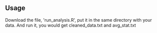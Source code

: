 ## Usage
Download the file, 'run_analysis.R', put it in the same directory with your data.
And run it, you would get cleaned_data.txt and avg_stat.txt


